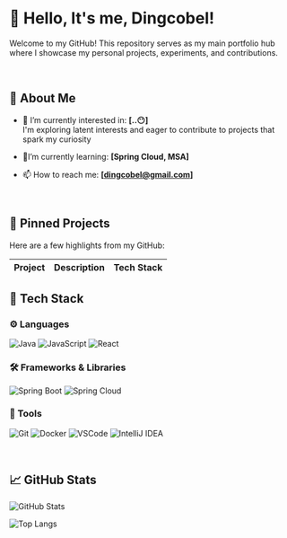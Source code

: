 # 👋 Hello, It's me, Dingcobel!

Welcome to my GitHub! This repository serves as my main portfolio hub where I showcase my personal projects, experiments, and contributions.

<br>

## 🚀 About Me

- 🔭 I’m currently interested in: **[..😶]**
  <br>
  I'm exploring latent interests and eager to contribute to projects that spark my curiosity
- 🌱I’m currently learning: **[Spring Cloud, MSA]**

- 📫 How to reach me: **[dingcobel@gmail.com]**

<br>

## 📌 Pinned Projects

Here are a few highlights from my GitHub:

| Project | Description | Tech Stack |
| ------- | ----------- | ---------- |

## 🧰 Tech Stack

### ⚙️ Languages

![Java](https://img.shields.io/badge/Java-007396?style=for-the-badge&logo=openjdk&logoColor=white)
![JavaScript](https://img.shields.io/badge/JavaScript-F7DF1E?style=for-the-badge&logo=javascript&logoColor=black)
![React](https://img.shields.io/badge/React-61DAFB?style=for-the-badge&logo=react&logoColor=black)

### 🛠 Frameworks & Libraries

![Spring Boot](https://img.shields.io/badge/Spring_Boot-6DB33F?style=for-the-badge&logo=springboot&logoColor=white)
![Spring Cloud](https://img.shields.io/badge/Spring_Cloud-6DB33F?style=for-the-badge&logo=spring&logoColor=white)

### 🐳 Tools

![Git](https://img.shields.io/badge/Git-F05032?style=for-the-badge&logo=git&logoColor=white)
![Docker](https://img.shields.io/badge/Docker-2496ED?style=for-the-badge&logo=docker&logoColor=white)
![VSCode](https://img.shields.io/badge/VSCode-007ACC?style=for-the-badge&logo=visualstudiocode&logoColor=white)
![IntelliJ IDEA](https://img.shields.io/badge/IntelliJ_IDEA-000000?style=for-the-badge&logo=intellijidea&logoColor=white)

<br>

## 📈 GitHub Stats

![GitHub Stats](https://github-readme-stats.vercel.app/api?username=Dingcobel&show_icons=true&theme=tokyonight)

![Top Langs](https://github-readme-stats.vercel.app/api/top-langs/?username=Dingcobel&layout=compact&theme=tokyonight)
